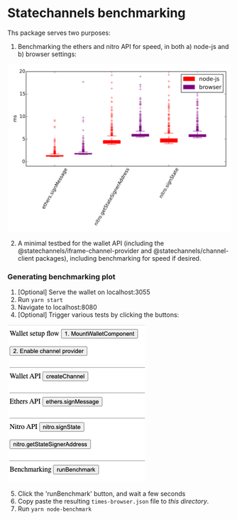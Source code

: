 # Statechannels benchmarking

Ths package serves two purposes:

1. Benchmarking the ethers and nitro API for speed, in both a) node-js and b) browser settings:

![Benchmarking results](./benchmark.svg)

2. A minimal testbed for the wallet API (including the @statechannels/iframe-channel-provider and @statechannels/channel-client packages), including benchmarking for speed if desired.

### Generating benchmarking plot

1. [Optional] Serve the wallet on localhost:3055
2. Run `yarn start`
3. Navigate to localhost:8080
4. [Optional] Trigger various tests by clicking the buttons:

![buttons](./buttons.png)

5. Click the 'runBenchmark' button, and wait a few seconds
6. Copy paste the resulting `times-browser.json` file to _this directory_.
7. Run `yarn node-benchmark`
